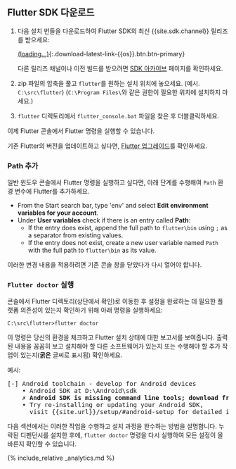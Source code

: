 ## Flutter SDK 다운로드

 1. 다음 설치 번들을 다운로드하여 Flutter SDK의 최신 
    {{site.sdk.channel}} 릴리즈를 받으세요:  

    [(loading...)](#){:.download-latest-link-{{os}}.btn.btn-primary}

    다른 릴리즈 채널이나 이전 빌드를 받으려면 
    [SDK 아카이브](/docs/development/tools/sdk/archive) 페이지를 확인하세요.
 1. zip 파일의 압축을 풀고 `flutter`를 원하는 설치 위치에 놓으세요.
    (예시. `C:\src\flutter`) (`C:\Program Files\`와 같은 권한이 
    필요한 위치에 설치하지 마세요.)
 1. `flutter` 디렉토리에서 `flutter_console.bat`
    파일을 찾은 후 더블클릭하세요.

이제 Flutter 콘솔에서 Flutter 명령을 실행할 수 있습니다.

기존 Flutter의 버전을 업데이트하고 싶다면, 
[Flutter 업그레이드](/docs/development/tools/sdk/upgrading)를 확인하세요.

### Path 추가

일반 윈도우 콘솔에서 Flutter 명령을 실행하고 싶다면, 아래 단계를 
수행해여 `Path` 환경 변수에 Flutter를 추가하세요.

* From the Start search bar, type 'env' and select **Edit environment
  variables for your account**.
* Under **User variables** check if there is an entry called **Path**:
  * If the entry does exist, append the full path to `flutter\bin` using `;` as
    a separator from existing values.
  * If the entry does not exist, create a new user variable named `Path` with
    the full path to `flutter\bin` as its value.

이러한 변경 내용을 적용하려면 
기존 콘솔 창을 닫았다가 다시 열어야 합니다.

### `Flutter doctor` 실행

콘솔에서 Flutter 디렉토리(상단에서 확인)로 이동한 후 
설정을 완료하는 데 필요한 플랫폼 의존성이 있는지 확인하기 위해 
아래 명령을 실행하세요:

```console
C:\src\flutter>flutter doctor
```

이 명령은 당신의 환경을 체크하고 Flutter 설치 상태에 대한 
보고서를 보여줍니다. 출력된 내용을 꼼꼼히 보고 설치해야 할 
다른 소프트웨어가 있는지 또는 수행해야 할 추가 작업이 있는지(**굵은** 글씨로 표시됨) 
확인하세요.

예시:

<pre>
[-] Android toolchain - develop for Android devices
    • Android SDK at D:\Android\sdk
    <strong>✗ Android SDK is missing command line tools; download from https://goo.gl/XxQghQ</strong>
    • Try re-installing or updating your Android SDK,
      visit {{site.url}}/setup/#android-setup for detailed instructions.
</pre>

다음 섹션에서는 이러한 작업을 수행하고 설치 과정을 완수하는 방법을 설명합니다.
누락된 디펜던시를 설치한 후에, `flutter doctor` 명령을 다시 실행하여 
모든 설정이 올바른지 확인할 수 있습니다.

{% include_relative _analytics.md %}
